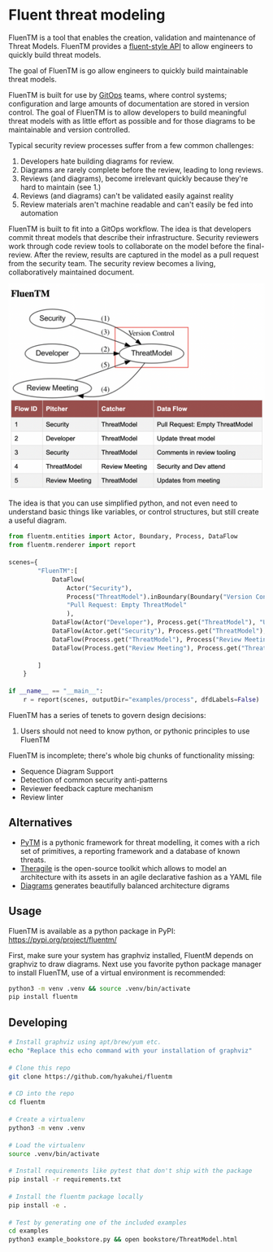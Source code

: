 # Fluent threat modeling

FluenTM is a tool that enables the creation, validation and maintenance of Threat Models. FluenTM provides a [fluent-style API](https://en.wikipedia.org/wiki/Fluent_interface) to allow engineers to quickly build threat models. 

The goal of FluenTM is go allow engineers to quickly build maintainable threat models. 

FluenTM is built for use by [GitOps](https://www.cloudbees.com/gitops/what-is-gitops) teams, where control systems; configuration and large amounts of documentation are stored in version control. The goal of FluenTM is to allow developers to build meaningful threat models with as little effort as possible and for those diagrams to be maintainable and version controlled.

Typical security review processes suffer from a few common challenges:
1. Developers hate building diagrams for review.
2. Diagrams are rarely complete before the review, leading to long reviews.
3. Reviews (and diagrams), become irrelevant quickly because they're hard to maintain (see 1.)
4. Reviews (and diagrams) can't be validated easily against reality
5. Review materials aren't machine readable and can't easily be fed into automation

FluenTM is built to fit into a GitOps workflow. The idea is that 
developers commit threat models that describe their infrastructure. Security reviewers work
through code review tools to collaborate on the model before the final-review. After the review,
results are captured in the model as a pull request from the security team. The security review
becomes a living, collaboratively maintained document.


![Diagram of process, created with FluenTM](/images/process.png)

The idea is that you can use simplified python, and not even need to understand basic things
like variables, or control structures, but still create a useful diagram.

```python
from fluentm.entities import Actor, Boundary, Process, DataFlow
from fluentm.renderer import report

scenes={
        "FluenTM":[
            DataFlow(
                Actor("Security"),
                Process("ThreatModel").inBoundary(Boundary("Version Control")),
                "Pull Request: Empty ThreatModel"
                ),
            DataFlow(Actor("Developer"), Process.get("ThreatModel"), "Update threat model"),
            DataFlow(Actor.get("Security"), Process.get("ThreatModel"), "Comments in review tooling"),
            DataFlow(Process.get("ThreatModel"), Process("Review Meeting"), "Security and Dev attend"),
            DataFlow(Process.get("Review Meeting"), Process.get("ThreatModel"), "Updates from meeting")
            
        ]
    }

if __name__ == "__main__":
    r = report(scenes, outputDir="examples/process", dfdLabels=False)
```



FluenTM has a series of tenets to govern design decisions:
1. Users should not need to know python, or pythonic principles to use FluenTM

FluenTM is incomplete; there's whole big chunks of functionality missing:
* Sequence Diagram Support
* Detection of common security anti-patterns
* Reviewer feedback capture mechanism
* Review linter

## Alternatives
* [PyTM](https://github.com/izar/pytm) is a pythonic framework for threat modelling, it comes with a rich set of primitives, a reporting framework and a database of known threats.
* [Theragile](https://threagile.io) is the open-source toolkit which allows to model an architecture with its assets in an agile declarative fashion as a YAML file
* [Diagrams](https://github.com/mingrammer/diagrams) generates beautifully balanced architecture digrams

## Usage
FluenTM is available as a python package in PyPI: https://pypi.org/project/fluentm/

First, make sure your system has graphviz installed, FluentM depends on graphviz to draw diagrams. Next use you favorite python package manager to install FluenTM, use of a virtual environment is recommended:
```bash
python3 -m venv .venv && source .venv/bin/activate
pip install fluentm
```

## Developing
```bash
# Install graphviz using apt/brew/yum etc.
echo "Replace this echo command with your installation of graphviz"

# Clone this repo
git clone https://github.com/hyakuhei/fluentm

# CD into the repo
cd fluentm

# Create a virtualenv
python3 -m venv .venv

# Load the virtualenv
source .venv/bin/activate

# Install requirements like pytest that don't ship with the package
pip install -r requirements.txt

# Install the fluentm package locally
pip install -e .

# Test by generating one of the included examples
cd examples
python3 example_bookstore.py && open bookstore/ThreatModel.html
```

